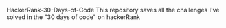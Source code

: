 HackerRank-30-Days-of-Code
This repository saves all the challenges I've solved in the "30 days of code" on hackerRank
